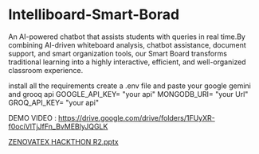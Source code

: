 # Intelliboard-Smart-Borad
An AI-powered chatbot that assists students with queries in real time.By combining AI-driven whiteboard analysis, chatbot assistance, document support, and smart organization tools, our Smart Board transforms traditional learning into a highly interactive, efficient, and well-organized classroom experience.

install all the requirements create a .env file and paste your google gemini and grooq api GOOGLE_API_KEY= "your api" MONGODB_URI= "your Url" GROQ_API_KEY= "your api"

DEMO VIDEO : https://drive.google.com/drive/folders/1FUyXR-f0ociVlTjJfFn_BvMEBlyJQGLK

[ZENOVATEX HACKTHON R2.pptx](https://github.com/user-attachments/files/20622644/ZENOVATEX.HACKTHON.R2.pptx)
